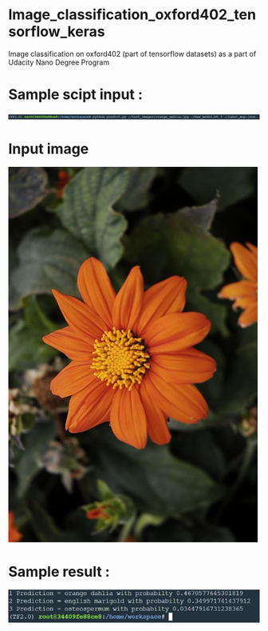 # Image_classification_oxford402_tensorflow_keras

Image classification on  oxford402 (part of tensorflow datasets) as a part of Udacity Nano Degree Program


# Sample scipt input : 

![Sample-case](command.JPG)

# Input image 
![Sample-case](orange_dahlia.jpg)

# Sample result : 

![Sample-case](res.JPG)
